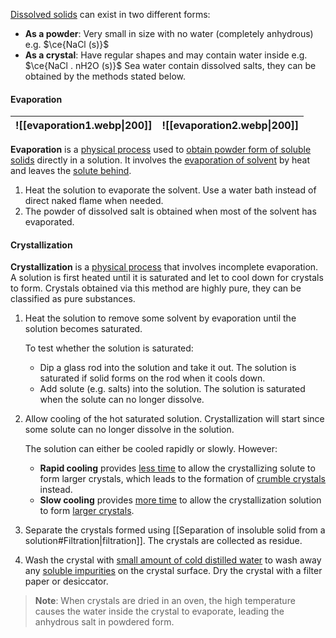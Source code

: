 <u>Dissolved solids</u> can exist in two different forms:
- **As a powder**: Very small in size with no water (completely anhydrous)
  e.g. $\ce{NaCl (s)}$
- **As a crystal**: Have regular shapes and may contain water inside
  e.g. $\ce{NaCl . nH2O (s)}$
Sea water contain dissolved salts, they can be obtained by the methods stated below.

#### Evaporation
| ![[evaporation1.webp\|200]] | ![[evaporation2.webp\|200]] |
| :--: | :--: |
**Evaporation** is a <u>physical process</u> used to <u>obtain powder form of soluble solids</u> directly in a solution. It involves the <u>evaporation of solvent</u> by heat and leaves the <u>solute behind</u>.

1. Heat the solution to evaporate the solvent. Use a water bath instead of direct naked flame when needed.
2. The powder of dissolved salt is obtained when most of the solvent has evaporated.

#### Crystallization
**Crystallization** is a <u>physical process</u> that involves incomplete evaporation. A solution is first heated until it is saturated and let to cool down for crystals to form. Crystals obtained via this method are highly pure, they can be classified as pure substances.

1. Heat the solution to remove some solvent by evaporation until the solution becomes saturated.
   
   To test whether the solution is saturated:
    - Dip a glass rod into the solution and take it out. The solution is saturated if solid forms on the rod when it cools down.
    - Add solute (e.g. salts) into the solution. The solution is saturated when the solute can no longer dissolve.

2. Allow cooling of the hot saturated solution. Crystallization will start since some solute can no longer dissolve in the solution.
   
   The solution can either be cooled rapidly or slowly. However:
    - **Rapid cooling** provides <u>less time</u> to allow the crystallizing solute to form larger crystals, which leads to the formation of <u>crumble crystals</u> instead.
    - **Slow cooling** provides <u>more time</u> to allow the crystallization solution to form <u>larger crystals</u>.

3. Separate the crystals formed using [[Separation of insoluble solid from a solution#Filtration|filtration]]. The crystals are collected as residue.
4. Wash the crystal with <u>small amount of cold distilled water</u> to wash away any <u>soluble impurities</u> on the crystal surface. Dry the crystal with a filter paper or desiccator.

> **Note**:
> When crystals are dried in an oven, the high temperature causes the water inside the crystal to evaporate, leading the anhydrous salt in powdered form.

